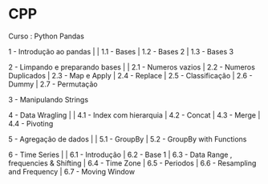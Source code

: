 # CPP
Curso : Python Pandas

1 - Introdução ao pandas |
  | 1.1 - Bases
  | 1.2 - Bases 2
  | 1.3 - Bases 3
  
2 - Limpando e preparando bases |
  | 2.1 - Numeros vazios
  | 2.2 - Numeros Duplicados
  | 2.3 - Map e Apply
  | 2.4 - Replace
  | 2.5 - Classificação
  | 2.6 - Dummy
  | 2.7 - Permutação

3 - Manipulando Strings

4 - Data Wragling |
 | 4.1 - Index com hierarquia
 | 4.2 - Concat
 | 4.3 - Merge
 | 4.4 - Pivoting

5 - Agregação de dados |
  | 5.1 - GroupBy
  | 5.2 - GroupBy with Functions

6 - Time Series |
  | 6.1 - Introdução
  | 6.2 - Base 1
  | 6.3 - Data Range , frequencies & Shifting
  | 6.4 - Time Zone
  | 6.5 - Periodos
  | 6.6 - Resampling and Frequency
  | 6.7 - Moving Window
